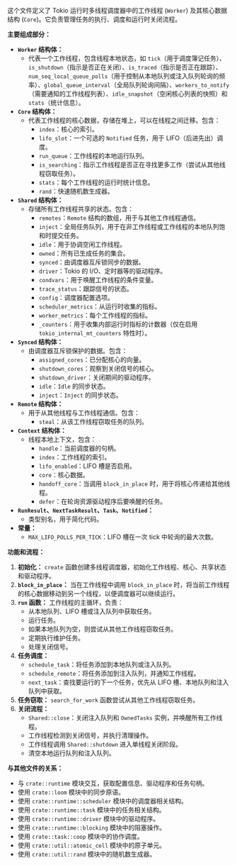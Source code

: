 这个文件定义了 Tokio 运行时多线程调度器中的工作线程 (`Worker`) 及其核心数据结构 (`Core`)。它负责管理任务的执行、调度和运行时关闭流程。

**主要组成部分：**

*   **`Worker` 结构体：**
    *   代表一个工作线程，包含线程本地状态，如 `tick`（用于调度簿记任务）、`is_shutdown`（指示是否正在关闭）、`is_traced`（指示是否正在跟踪）、`num_seq_local_queue_polls`（用于控制从本地队列或注入队列轮询的频率）、`global_queue_interval`（全局队列轮询间隔）、`workers_to_notify`（需要通知的工作线程列表）、`idle_snapshot`（空闲核心列表的快照）和 `stats`（统计信息）。
*   **`Core` 结构体：**
    *   代表工作线程的核心数据，存储在堆上，可以在线程之间迁移。包含：
        *   `index`：核心的索引。
        *   `lifo_slot`：一个可选的 `Notified` 任务，用于 LIFO（后进先出）调度。
        *   `run_queue`：工作线程的本地运行队列。
        *   `is_searching`：指示工作线程是否正在寻找更多工作（尝试从其他线程窃取任务）。
        *   `stats`：每个工作线程的运行时统计信息。
        *   `rand`：快速随机数生成器。
*   **`Shared` 结构体：**
    *   存储所有工作线程共享的状态。包含：
        *   `remotes`：`Remote` 结构的数组，用于与其他工作线程通信。
        *   `inject`：全局任务队列，用于在非工作线程或工作线程的本地队列饱和时提交任务。
        *   `idle`：用于协调空闲工作线程。
        *   `owned`：所有已生成任务的集合。
        *   `synced`：由调度器互斥锁同步的数据。
        *   `driver`：Tokio 的 I/O、定时器等的驱动程序。
        *   `condvars`：用于唤醒工作线程的条件变量。
        *   `trace_status`：跟踪信号的状态。
        *   `config`：调度器配置选项。
        *   `scheduler_metrics`：从运行时收集的指标。
        *   `worker_metrics`：每个工作线程的指标。
        *   `_counters`：用于收集内部运行时指标的计数器（仅在启用 `tokio_internal_mt_counters` 特性时）。
*   **`Synced` 结构体：**
    *   由调度器互斥锁保护的数据。包含：
        *   `assigned_cores`：已分配核心的向量。
        *   `shutdown_cores`：观察到关闭信号的核心。
        *   `shutdown_driver`：关闭期间的驱动程序。
        *   `idle`：`Idle` 的同步状态。
        *   `inject`：`Inject` 的同步状态。
*   **`Remote` 结构体：**
    *   用于从其他线程与工作线程通信。包含：
        *   `steal`：从该工作线程窃取任务的队列。
*   **`Context` 结构体：**
    *   线程本地上下文，包含：
        *   `handle`：当前调度器的句柄。
        *   `index`：工作线程的索引。
        *   `lifo_enabled`：LIFO 槽是否启用。
        *   `core`：核心数据。
        *   `handoff_core`：当调用 `block_in_place` 时，用于将核心传递给其他线程。
        *   `defer`：在轮询资源驱动程序后要唤醒的任务。
*   **`RunResult`、`NextTaskResult`、`Task`、`Notified`：**
    *   类型别名，用于简化代码。
*   **常量：**
    *   `MAX_LIFO_POLLS_PER_TICK`：LIFO 槽在一次 tick 中轮询的最大次数。

**功能和流程：**

1.  **初始化：** `create` 函数创建多线程调度器，初始化工作线程、核心、共享状态和驱动程序。
2.  **`block_in_place`：** 当在工作线程中调用 `block_in_place` 时，将当前工作线程的核心数据移动到另一个线程，以便调度器可以继续运行。
3.  **`run` 函数：** 工作线程的主循环，负责：
    *   从本地队列、LIFO 槽或注入队列中获取任务。
    *   运行任务。
    *   如果本地队列为空，则尝试从其他工作线程窃取任务。
    *   定期执行维护任务。
    *   处理关闭信号。
4.  **任务调度：**
    *   `schedule_task`：将任务添加到本地队列或注入队列。
    *   `schedule_remote`：将任务添加到注入队列，并通知工作线程。
    *   `next_task`：查找要运行的下一个任务，优先从 LIFO 槽、本地队列和注入队列中获取。
5.  **任务窃取：** `search_for_work` 函数尝试从其他工作线程窃取任务。
6.  **关闭流程：**
    *   `Shared::close`：关闭注入队列和 `OwnedTasks` 实例，并唤醒所有工作线程。
    *   工作线程检测到关闭信号，并执行清理操作。
    *   工作线程调用 `Shared::shutdown` 进入单线程关闭阶段。
    *   清空本地运行队列和注入队列。

**与其他文件的关系：**

*   与 `crate::runtime` 模块交互，获取配置信息、驱动程序和任务句柄。
*   使用 `crate::loom` 模块中的同步原语。
*   使用 `crate::runtime::scheduler` 模块中的调度器相关结构。
*   使用 `crate::runtime::task` 模块中的任务相关结构。
*   使用 `crate::runtime::driver` 模块中的驱动程序。
*   使用 `crate::runtime::blocking` 模块中的阻塞操作。
*   使用 `crate::task::coop` 模块中的协作调度。
*   使用 `crate::util::atomic_cell` 模块中的原子单元。
*   使用 `crate::util::rand` 模块中的随机数生成器。
